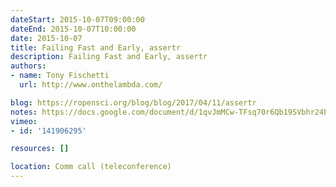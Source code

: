 ```yaml
---
dateStart: 2015-10-07T09:00:00
dateEnd: 2015-10-07T10:00:00
date: 2015-10-07
title: Failing Fast and Early, assertr
description: Failing Fast and Early, assertr
authors:
- name: Tony Fischetti
  url: http://www.onthelambda.com/

blog: https://ropensci.org/blog/blog/2017/04/11/assertr
notes: https://docs.google.com/document/d/1qvJmMCw-TFsq70r6Qb19SVbhr24PsbrSV5zHdRLz7Cc/edit?usp=sharing
vimeo:
- id: '141906295'

resources: []

location: Comm call (teleconference)
---
```

